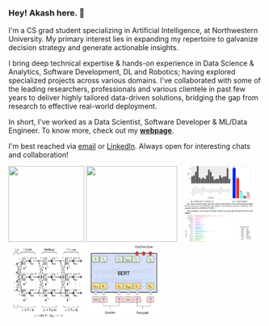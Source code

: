 ### Hey! Akash here. 🦉

I'm a CS grad student specializing in Artificial Intelligence, at Northwestern University. My primary interest lies in expanding my repertoire to galvanize decision strategy and generate actionable insights. 

I bring deep technical expertise & hands-on experience in Data Science & Analytics, Software Development, DL and Robotics; having explored specialized projects across various domains. I've collaborated with some of the leading researchers, professionals and various clientele in past few years to deliver highly tailored data-driven solutions, bridging the gap from research to effective real-world deployment. 

In short, I've worked as a Data Scientist, Software Developer & ML/Data Engineer. To know more, check out my **[webpage](https://gvsakash.github.io)**. 

I'm best reached via [email](mailto:gvsakash@u.northwestern.edu) or [LinkedIn](https://linkedin.com/in/gvsakash). Always open for interesting chats and collaboration!
<!--
##### News & Updates: 
* 💻 Expanded on my Spring research with [The Home Depot](https://corporate.homedepot.com) as a ***Data Scientist** (Capstone) to work on Applied DL modules with the product analytics team.* 
* 🏢 My prior internships & work include [NU Retail AI Lab)](https://rac.medill.northwestern.edu/rac-ai-lab/), [Thomson Reuters Labs](https://innovation.thomsonreuters.com/en/labs.html), [IIT Hyderabad](https://github.com/gvsakash/ann-design), [L&T](https://www.kobelco.co.jp/english/welding/) and [TCS](https://cloud.google.com/dialogflow/docs/).
* 🤔 Most of my current work has gravitated towards Tech/Product Analytics, A/B Tests (DOE/Model Agnostic Methods), Deep Learning and Deployment.
* 🏐 In my spare time, I explore various Art [styles](https://www.instagram.com/gvsakash), Cooking, Volleyball and read Science Novels / Manga.  
-->
 
[<img src="https://github.com/gvsakash/gvsakash/blob/master/img/gan.png" height="150" width="150">](https://github.com/gvsakash/cycle-gan)
[<img src="https://github.com/gvsakash/gvsakash/blob/master/img/auto.gif" height="150" width="180">](https://github.com/gvsakash/auto)
[<img src="https://github.com/gvsakash/gvsakash/blob/master/img/sales.png" height="150" width="150">](https://github.com/gvsakash/aws-sales)
[<img src="https://github.com/gvsakash/gvsakash/blob/master/img/iit.jpg" height="150" width="150">](https://github.com/gvsakash/ann-design)
[<img src="https://github.com/gvsakash/gvsakash/blob/master/img/bert.png" height="150" width="150">](https://github.com/gvsakash/nlp)



<!--
**gvsakash/gvsakash** is a ✨ _special_ ✨ repository because its `README.md` (this file) appears on your GitHub profile.
[![My github stats](https://github-readme-stats.vercel.app/api?username=gvsakash)](https://github.com/gvsakash/github-readme-stats)
!-->
